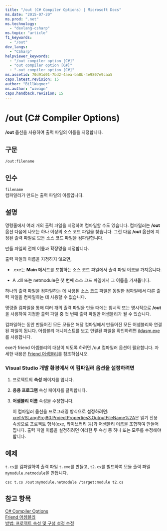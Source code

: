 ```yaml
---
title: "/out (C# Compiler Options) | Microsoft Docs"
ms.date: "2015-07-20"
ms.prod: ".net"
ms.technology: 
  - "devlang-csharp"
ms.topic: "article"
f1_keywords: 
  - "/out"
dev_langs: 
  - "CSharp"
helpviewer_keywords: 
  - "/out compiler option [C#]"
  - "out compiler option [C#]"
  - "-out compiler option [C#]"
ms.assetid: 70d91d01-7bd2-4aea-ba8b-4e9807e9caa5
caps.latest.revision: 15
author: "BillWagner"
ms.author: "wiwagn"
caps.handback.revision: 15
---
```

# /out (C# Compiler Options)
**\/out** 옵션을 사용하여 출력 파일의 이름을 지정합니다.  
  
## 구문  
  
```  
/out:filename  
```  
  
## 인수  
 `filename`  
 컴파일러가 만드는 출력 파일의 이름입니다.  
  
## 설명  
 명령줄에서 여러 개의 출력 파일을 지정하여 컴파일할 수도 있습니다.  컴파일러는 **\/out** 옵션 다음에 나오는 하나 이상의 소스 코드 파일을 찾습니다.  그런 다음 **\/out** 옵션에 지정된 출력 파일로 모든 소스 코드 파일을 컴파일합니다.  
  
 만들 파일의 전체 이름과 확장명을 지정합니다.  
  
 출력 파일의 이름을 지정하지 않으면,  
  
-   .exe는 **Main** 메서드를 포함하는 소스 코드 파일에서 출력 파일 이름을 가져옵니다.  
  
-   A .dll 또는 netmodule은 첫 번째 소스 코드 파일에서 그 이름을 가져옵니다.  
  
 하나의 출력 파일을 컴파일하는 데 사용된 소스 코드 파일은 동일한 컴파일에서 다른 출력 파일을 컴파일하는 데 사용할 수 없습니다.  
  
 명령줄 컴파일을 통해 여러 개의 출력 파일을 만들 때에는 암시적 또는 명시적으로 **\/out**을 사용하여 지정한 출력 파일 중 첫 번째 출력 파일만 어셈블리가 될 수 있습니다.  
  
 컴파일하는 동안 만들어진 모든 모듈은 해당 컴파일에서 만들어진 모든 어셈블리와 연결된 파일이 됩니다.  어셈블리 매니페스트를 보고 연결된 파일을 확인하려면 [ildasm.exe](../Topic/Ildasm.exe%20\(IL%20Disassembler\).md)를 사용합니다.  
  
 exe가 friend 어셈블리의 대상이 되도록 하려면 \/out 컴파일러 옵션이 필요합니다.  자세한 내용은 [Friend 어셈블리](../Topic/Friend%20Assemblies%20\(C%23%20and%20Visual%20Basic\).md)를 참조하십시오.  
  
### Visual Studio 개발 환경에서 이 컴파일러 옵션을 설정하려면  
  
1.  프로젝트의 **속성** 페이지를 엽니다.  
  
2.  **응용 프로그램** 속성 페이지를 클릭합니다.  
  
3.  **어셈블리 이름** 속성을 수정합니다.  
  
     이 컴파일러 옵션을 프로그래밍 방식으로 설정하려면: <xref:VSLangProj80.ProjectProperties3.OutputFileName%2A>은 읽기 전용 속성으로 프로젝트 형식\(exe, 라이브러리 등\)과 어셈블리 이름을 조합하여 만들어집니다.  출력 파일 이름을 설정하려면 이러한 두 속성 중 하나 또는 모두를 수정해야 합니다.  
  
## 예제  
 `t.cs`를 컴파일하여 출력 파일 `t.exe`를 만들고, `t2.cs`를 빌드하여 모듈 출력 파일 `mymodule.netmodule`을 만듭니다.  
  
```  
csc t.cs /out:mymodule.netmodule /target:module t2.cs  
```  
  
## 참고 항목  
 [C\# Compiler Options](../../../csharp/language-reference/compiler-options/index.md)   
 [Friend 어셈블리](../Topic/Friend%20Assemblies%20\(C%23%20and%20Visual%20Basic\).md)   
 [방법: 프로젝트 속성 및 구성 설정 수정](http://msdn.microsoft.com/ko-kr/e7184bc5-2f2b-4b4f-aa9a-3ecfcbc48b67)
